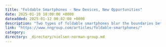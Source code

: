 ```yaml
---
title: "Foldable Smartphones - New Devices, New Opportunities"
date: 2025-01-10 18:00:00 +0000
dateadded: 2025-01-12 00:02:00 +0000
description: "Two types of foldable smartphones blur the boundaries between traditional device sizes. Fold-out and flip phones create new viewports that hint at future smartphones."
link: "https://www.nngroup.com/articles/foldable-smartphones/"
category:
directory: _directory/nielsen-norman-group.md
---
```

